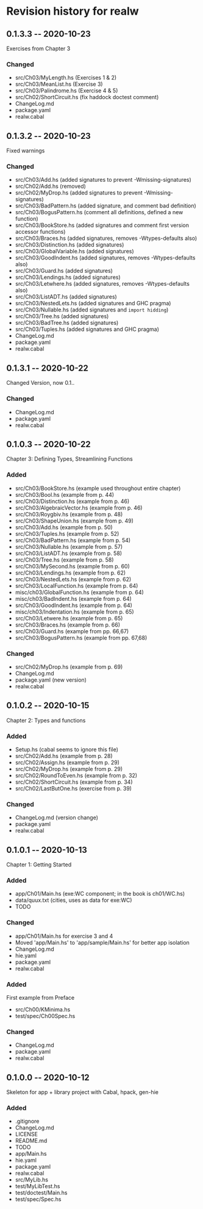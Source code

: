 # Revision history for realw


## 0.1.3.3 -- 2020-10-23

Exercises from Chapter 3

### Changed 

* src/Ch03/MyLength.hs          (Exercises 1 & 2)
* src/Ch03/MeanList.hs          (Exercise 3)
* src/Ch03/Palindrome.hs        (Exercise 4 & 5)
* src/Ch02/ShortCircuit.hs      (fix haddock doctest comment)
* ChangeLog.md
* package.yaml
* realw.cabal

## 0.1.3.2 -- 2020-10-23

Fixed warnings

### Changed

* src/Ch03/Add.hs               (added signatures to prevent -Wmissing-signatures)
* src/Ch02/Add.hs               (removed)
* src/Ch02/MyDrop.hs            (added signatures to prevent -Wmissing-signatures)
* src/Ch03/BadPattern.hs        (added signature, and comment bad definition)
* src/Ch03/BogusPattern.hs      (comment all definitions, defined a new function)
* src/Ch03/BookStore.hs         (added signatures and comment first version accessor functions)
* src/Ch03/Braces.hs            (added signatures, removes -Wtypes-defaults also)
* src/Ch03/Distinction.hs       (added signatures)
* src/Ch03/GlobalVariable.hs    (added signatures)
* src/Ch03/GoodIndent.hs        (added signatures, removes -Wtypes-defaults also) 
* src/Ch03/Guard.hs             (added signatures)
* src/Ch03/Lendings.hs          (added signatures)
* src/Ch03/Letwhere.hs          (added signatures, removes -Wtypes-defaults also)
* src/Ch03/ListADT.hs           (added signatures)
* src/Ch03/NestedLets.hs        (added signatures and GHC pragma)
* src/Ch03/Nullable.hs          (added signatures and `import hidding`)
* src/Ch03/Tree.hs              (added signatures)
* src/Ch03/BadTree.hs           (added signatures)
* src/Ch03/Tuples.hs            (added signatures and GHC pragma)
* ChangeLog.md
* package.yaml
* realw.cabal

## 0.1.3.1 -- 2020-10-22

Changed Version, now 0.1.<chapter>.<minor>

### Changed 

* ChangeLog.md
* package.yaml
* realw.cabal

## 0.1.0.3 -- 2020-10-22

Chapter 3: Defining Types, Streamlining Functions

### Added

* src/Ch03/BookStore.hs         (example used throughout entire chapter)
* src/Ch03/Bool.hs              (example from p. 44) 
* src/Ch03/Distinction.hs       (example from p. 46)
* src/Ch03/AlgebraicVector.hs   (example from p. 46)
* src/Ch03/Roygbiv.hs           (example from p. 48)
* src/Ch03/ShapeUnion.hs        (example from p. 49)
* src/Ch03/Add.hs               (example from p. 50)
* src/Ch03/Tuples.hs            (example from p. 52)
* src/Ch03/BadPattern.hs        (example from p. 54)
* src/Ch03/Nullable.hs          (example from p. 57)
* src/Ch03/ListADT.hs           (example from p. 58)
* src/Ch03/Tree.hs              (example from p. 58)
* src/Ch03/MySecond.hs          (example from p. 60)
* src/Ch03/Lendings.hs          (example from p. 62)
* src/Ch03/NestedLets.hs        (example from p. 62)
* src/Ch03/LocalFunction.hs     (example from p. 64)
* misc/ch03/GlobalFunction.hs   (example from p. 64)
* misc/ch03/BadIndent.hs        (example from p. 64)
* src/Ch03/GoodIndent.hs        (example from p. 64)
* misc/ch03/Indentation.hs      (example from p. 65)
* src/Ch03/Letwere.hs           (example from p. 65)
* src/Ch03/Braces.hs            (example from p. 66)
* src/Ch03/Guard.hs             (example from pp. 66,67)
* src/Ch03/BogusPattern.hs      (example from pp. 67,68)


### Changed

* src/Ch02/MyDrop.hs            (example from p. 69)
* ChangeLog.md
* package.yaml                  (new version)
* realw.cabal

## 0.1.0.2 -- 2020-10-15

Chapter 2: Types and functions

### Added

* Setup.hs                      (cabal seems to ignore this file)
* src/Ch02/Add.hs               (example from p. 28)
* src/Ch02/Assign.hs            (example from p. 29)
* src/Ch02/MyDrop.hs            (example from p. 29)
* src/Ch02/RoundToEven.hs       (example from p. 32)
* src/Ch02/ShortCircuit.hs      (example from p. 34)
* src/Ch02/LastButOne.hs        (exercise from p. 39)

### Changed

* ChangeLog.md          (version change)
* package.yaml
* realw.cabal

## 0.1.0.1 -- 2020-10-13

Chapter 1: Getting Started

### Added

* app/Ch01/Main.hs (exe:WC component; in the book is ch01/WC.hs)
* data/quux.txt    (cities, uses as data for exe:WC)
* TODO

### Changed

* app/Ch01/Main.hs for exercise 3 and 4
* Moved 'app/Main.hs' to 'app/sample/Main.hs' for better app isolation
* ChangeLog.md
* hie.yaml
* package.yaml
* realw.cabal


### Added 

First example from Preface

* src/Ch00/KMinima.hs
* test/spec/Ch00Spec.hs

### Changed

* ChangeLog.md
* package.yaml
* realw.cabal

## 0.1.0.0 -- 2020-10-12

Skeleton for app + library project with Cabal, hpack, gen-hie

### Added
* .gitignore
* ChangeLog.md
* LICENSE
* README.md
* TODO
* app/Main.hs
* hie.yaml
* package.yaml
* realw.cabal
* src/MyLib.hs
* test/MyLibTest.hs
* test/doctest/Main.hs
* test/spec/Spec.hs
